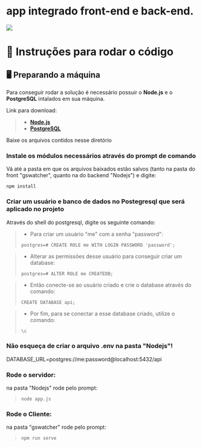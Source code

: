 # app integrado front-end e back-end.

![](https://github.com/vinicius-hso/api-fatec-2s-gswatcher/blob/Sprint-2/Images/arquitetura.png)

# 📄 Instruções para rodar o código

## 🖥️ Preparando a máquina

Para conseguir rodar a solução é necessário possuir o __Node.js__ e o __PostgreSQL__ intalados em sua máquina.

Link para download:

> * [__Node.js__](https://nodejs.org/en/download/)
> * [__PostgreSQL__](https://www.postgresql.org/download/)

Baixe os arquivos contidos nesse diretório

### Instale os módulos necessários através do prompt de comando 

Vá até a pasta em que os arquivos baixados estão salvos (tanto na pasta do front "gswatcher", quanto na do backend "Nodejs") e digite:

`npm install`


### Criar um usuário e banco de dados no Postegresql que será aplicado no projeto

Através do shell do postgresql, digite os seguinte comando:

> * Para criar um usuário "me" com a senha "password":
> 
> `postgres=# CREATE ROLE me WITH LOGIN PASSWORD 'password';`

> * Alterar as permissões desse usuário para conseguir criar um database:
> 
> `postgres=# ALTER ROLE me CREATEDB;`

> * Então conecte-se ao usuário criado e crie o database através do comando:
> 
> `CREATE DATABASE api;`

> * Por fim, para se conectar a esse database criado, utilize o comando:
>
> `\c`


### Não esqueça de criar o arquivo .env na pasta "Nodejs"!

DATABASE_URL=postgres://me:password@localhost:5432/api

### Rode o servidor:

na pasta "Nodejs" rode pelo prompt: 
> `node app.js`


###  Rode o Cliente:

na pasta "gswatcher" rode pelo prompt: 
> `npm run serve`



